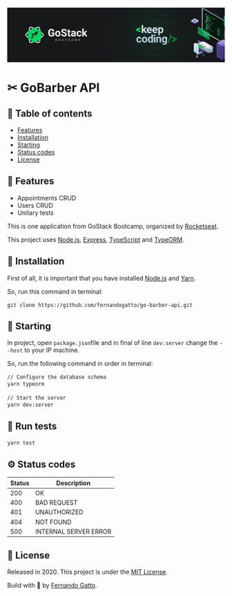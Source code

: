 ![](/assets/keep-coding.png)
# ✂ GoBarber API

## 🔗 Table of contents
- [Features](#features)
- [Installation](#installation)
- [Starting](#starting)
- [Status codes](#status)
- [License](#license)

## 🧠 Features <a name="features"/>

- Appointments CRUD
- Users CRUD
- Unitary tests

This is one application from GoStack Bootcamp, organized by [Rocketseat](https://rocketseat.com.br/).

This project uses [Node.js](https://nodejs.org/en/), [Express](https://expressjs.com/pt-br/), [TypeScript](https://www.typescriptlang.org/) and [TypeORM](https://typeorm.io/#/).

## 📂 Installation <a name="installation"/>

First of all, it is important that you have installed [Node.js](https://nodejs.org/en/) and [Yarn](https://yarnpkg.com/).

So, run this command in terminal:
```
git clone https://github.com/fernandogatto/go-barber-api.git
```

## 🚀 Starting <a name="starting"/>

In project, open ```package.json```file and in final of line ```dev:server``` change the ```--host``` to your IP machine.

So, run the following command in order in terminal:
```
// Configure the database schema
yarn typeorm

// Start the server
yarn dev:server
```

## 🏃 Run tests

```
yarn test
```

## ⚙ Status codes <a name="status"/>

| Status   | Description           |
| ---      | ---                   |
| 200      | OK                    |
| 400      | BAD REQUEST           |
| 401      | UNAUTHORIZED          |
| 404      | NOT FOUND             |
| 500      | INTERNAL SERVER ERROR |

## 📕 License <a name="license"/>

Released in 2020. This project is under the [MIT License](https://choosealicense.com/licenses/mit/).

Build with 💜 by [Fernando Gatto](https://github.com/fernandogatto/).
